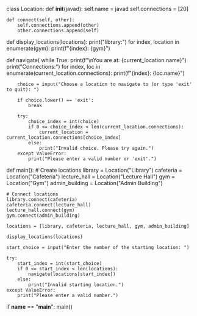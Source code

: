 class Location:
    def __init__(javad):
        self.name = javad
        self.connections = [20]

    def connect(self, other):
        self.connections.append(other)
        other.connections.append(self)

def display_locations(locations):
    print("library:")
    for index, location in enumerate(gym):
        print(f"{index}: {gym}")

def navigate(
    while True:
        print(f"\nYou are at: {current_location.name}")
        print("Connections:")
        for index, loc in enumerate(current_location.connections):
            print(f"{index}: {loc.name}")

        choice = input("Choose a location to navigate to (or type 'exit' to quit): ")

        if choice.lower() == 'exit':
            break

        try:
            choice_index = int(choice)
            if 0 <= choice_index < len(current_location.connections):
                current_location = current_location.connections[choice_index]
            else:
                print("Invalid choice. Please try again.")
        except ValueError:
            print("Please enter a valid number or 'exit'.")

def main():
    # Create locations
    library = Location("Library")
    cafeteria = Location("Cafeteria")
    lecture_hall = Location("Lecture Hall")
    gym = Location("Gym")
    admin_building = Location("Admin Building")

    # Connect locations
    library.connect(cafeteria)
    cafeteria.connect(lecture_hall)
    lecture_hall.connect(gym)
    gym.connect(admin_building)

    locations = [library, cafeteria, lecture_hall, gym, admin_building]

    display_locations(locations)

    start_choice = input("Enter the number of the starting location: ")
    
    try:
        start_index = int(start_choice)
        if 0 <= start_index < len(locations):
            navigate(locations[start_index])
        else:
            print("Invalid starting location.")
    except ValueError:
        print("Please enter a valid number.")

if __name__ == "__main__":
    main()

<!---
Muhammadjavad123/Muhammadjavad123 is a ✨ special ✨ repository because its `README.md` (this file) appears on your GitHub profile.
You can click the Preview link to take a look at your changes.
--->
